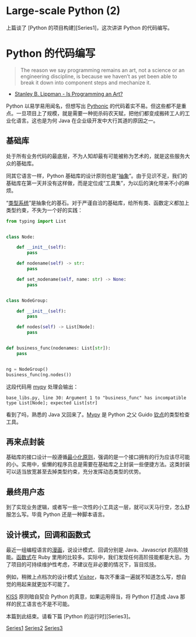 # Large-scale Python (2)

上篇谈了 [Python 的项目构建][Series1]，这次讲讲 Python 的代码编写。

# Python 的代码编写

> The reason we say programming remains an art, not a science or an engineering discipline, is because we haven’t as yet been able to break it down into component steps and mechanize it.
- [Stanley B. Lippman - Is Programming an Art?](http://msdn.microsoft.com/en-us/magazine/cc163546.aspx)

Python 以易学易用闻名，但想写出 [Pythonic](http://programmers.stackexchange.com/questions/119913/how-can-i-learn-to-effectively-write-pythonic-code) 的代码着实不易。但这些都不是重点。一旦项目上了规模，就是需要一种扼杀码农天赋，把他们都变成搬砖工人的工业化语言。这也是为何 Java 在企业级开发中大行其道的原因之一。

## 基础库

处于所有业务代码的最底层，不为人知却最有可能被称为艺术的，就是这些服务大众的基础库。

同其它语言一样，Python 基础库的设计原则也是“[抽象](http://en.wikipedia.org/wiki/Abstraction_(computer_science))”。由于见识不足，我们的基础库在第一天并没有这样做，而是定位成“工具集”，为以后的演化带来不小的麻烦。

“[类型系统](http://en.wikipedia.org/wiki/Type_system)”是抽象化的基石。对于严谨自洽的基础库，给所有类、函数定义都加上类型约束，不失为一个好的实践：

```python
from typing import List


class Node:

    def __init__(self):
        pass

    def nodename(self) -> str:
        pass

    def set_nodename(self, name: str) -> None:
        pass


class NodeGroup:

    def __init__(self):
        pass

    def nodes(self) -> List[Node]:
        pass


def business_func(nodenames: List[str]):
    pass


ng = NodeGroup()
business_func(ng.nodes())
```

这段代码用 [mypy][mypy] 处理会输出：

    base_libs.py, line 30: Argument 1 to "business_func" has incompatible
    type List[Node]; expected List[str]

看到了吗，熟悉的 Java 又回来了。[Mypy][mypy] 是 Python 之父 Guido [钦点](https://mail.python.org/pipermail/python-ideas/2014-August/028618.html)的类型检查工具。

## 再来点封装

基础库的接口设计一般遵循[最小化原则](http://en.wikipedia.org/wiki/Interface_segregation_principle)，强调的是一个接口拥有的行为应该尽可能的小。实用中，偷懒的程序员总是需要在基础库之上封装一些便捷方法。这类封装可以适当放宽甚至去掉类型约束，充分发挥动态类型的优势。

## 最终用户态

到了实现业务逻辑，或者写一些一次性的小工具这一层，就可以天马行空，怎么舒服怎么写。毕竟 Python 还是一种脚本语言。

## 设计模式，回调和函数式

最近一组编程语言的[漫画](http://blog.jobbole.com/77608/)，说设计模式、回调分别是 Java、Javascript 的高阶技能。[函数式][FP]在 Ruby 里用的比较多。实际中，我们发现任何高阶技能都是大忌。为了项目的可持续维护性考虑，不建议在非必要的情况下，盲目炫技。

例如，稍微上点档次的设计模式 [Visitor](http://en.wikipedia.org/wiki/Visitor_pattern)，每次不重温一遍就不知道怎么写，想自觉的用起来就更加不可能了。

[KISS](http://en.wikipedia.org/wiki/KISS_principle) 原则暗自契合 Python 的真意，如果运用得当，将 Python 打造成 Java 那样的民工语言也不是不可能。

本篇到此结束。请看下篇 [Python 的运行时][Series3]。


[mypy]: http://www.mypy-lang.org
[FP]: http://en.wikipedia.org/wiki/Functional_programming
[Series1](2014-12-29-large-scale-python-1.md)
[Series2](2014-12-30-large-scale-python-2.md)
[Series3](2014-12-31-large-scale-python-3.md)

